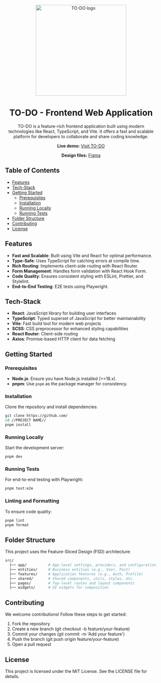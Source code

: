 <p align="center">
  <img alt="TO-DO logo" width="300px" src="./public/favicon.ico">
</p>

<h1 align="center">TO-DO - Frontend Web Application</h1>

<p align="center">
  TO-DO is a feature-rich frontend application built using modern technologies like React, TypeScript, and Vite. It offers a fast and scalable platform for developers to collaborate and share coding knowledge.
</p>

<p align="center">
  <strong>Live demo:</strong> <a target="_blank" href="https://">Visit TO-DO</a>
</p>

<p align="center">
  <strong>Design files:</strong> <a target="_blank" href="https://www.figma.com/">Figma</a>
</p>

## Table of Contents

- [Features](#features)
- [Tech-Stack](#tech-stack)
- [Getting Started](#getting-started)
  - [Prerequisites](#prerequisites)
  - [Installation](#installation)
  - [Running Locally](#running-locally)
  - [Running Tests](#running-tests)
- [Folder Structure](#folder-structure)
- [Contributing](#contributing)
- [License](#license)

## Features

- **Fast and Scalable**: Built using Vite and React for optimal performance.
- **Type-Safe**: Uses TypeScript for catching errors at compile time.
- **Rich Routing**: Implements client-side routing with React Router.
- **Form Management**: Handles form validation with React Hook Form.
- **Code Quality**: Ensures consistent styling with ESLint, Prettier, and Stylelint.
- **End-to-End Testing**: E2E tests using Playwright.

## Tech-Stack

- **React**: JavaScript library for building user interfaces
- **TypeScript**: Typed superset of JavaScript for better maintainability
- **Vite**: Fast build tool for modern web projects
- **SCSS**: CSS preprocessor for enhanced styling capabilities
- **React Router**: Client-side routing
- **Axios**: Promise-based HTTP client for data fetching

## Getting Started

### Prerequisites

- **Node.js**: Ensure you have Node.js installed (>=18.x).
- **pnpm**: Use `pnpm` as the package manager for consistency.

### Installation

Clone the repository and install dependencies:

```bash
git clone https://github.com/
cd //PROJECT NAME//
pnpm install
```

### Running Locally

Start the development server:

```bash
pnpm dev
```

### Running Tests

For end-to-end testing with Playwright:

```bash
pnpm test:e2e
```

### Linting and Formatting

To ensure code quality:

```bash
pnpm lint
pnpm format
```

## Folder Structure

This project uses the Feature-Sliced Design (FSD) architecture:

```bash
src/
  ├── app/          # App-level settings, providers, and configuration
  ├── entities/     # Business entities (e.g., User, Post)
  ├── features/     # Application features (e.g., Auth, Profile)
  ├── shared/       # Shared components, utils, styles, etc.
  ├── pages/        # Top-level routes and layout components
  ├── widgets/      # UI widgets for composition
```

## Contributing

We welcome contributions! Follow these steps to get started:

1. Fork the repository
2. Create a new branch (git checkout -b feature/your-feature)
3. Commit your changes (git commit -m 'Add your feature')
4. Push the branch (git push origin feature/your-feature)
5. Open a pull request

## License

This project is licensed under the MIT License. See the LICENSE file for details.
